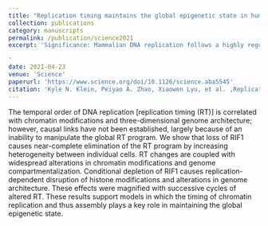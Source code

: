 ```yaml
---
title: "Replication timing maintains the global epigenetic state in human cells"
collection: publications
category: manuscripts
permalink: /publication/science2021
excerpt: 'Significance: Mammalian DNA replication follows a highly regulated programme, known as the DNA replication timing (RT) programme that is evolutionarily conserved and correlated with chromatin features such as histone modifications and the three-dimensional (3D) genome architecture. However, its functional significance had been elusive since its discovery. Here, we show that increased replication stochasticity in the cell population leads to genome-wide aberrations of chromatin modifications and the reorgniasation of 3D chromatin compartmentalisation. These findings establish the first mechanistic link showing the RT programme acts upstream of and is causal for the propagation of epigenetic memory.

'
date: 2021-04-23
venue: 'Science'
paperurl: 'https://www.science.org/doi/10.1126/science.aba5545'
citation: 'Kyle N. Klein, Peiyao A. Zhao, Xiaowen Lyu, et al. ,Replication timing maintains the global epigenetic state in human cells.Science372,371-378(2021).DOI:10.1126/science.aba5545'
---
```

The temporal order of DNA replication [replication timing (RT)] is correlated with chromatin modifications and three-dimensional genome architecture; however, causal links have not been established, largely because of an inability to manipulate the global RT program. We show that loss of RIF1 causes near-complete elimination of the RT program by increasing heterogeneity between individual cells. RT changes are coupled with widespread alterations in chromatin modifications and genome compartmentalization. Conditional depletion of RIF1 causes replication-dependent disruption of histone modifications and alterations in genome architecture. These effects were magnified with successive cycles of altered RT. These results support models in which the timing of chromatin replication and thus assembly plays a key role in maintaining the global epigenetic state.
